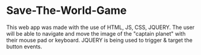 # Save-The-World-Game
This web app was made with the use of HTML, JS, CSS, JQUERY. The user will be able to navigate and move the image of the "captain planet" with their mouse pad or keyboard. JQUERY is being used to trigger &amp; target the button events.
